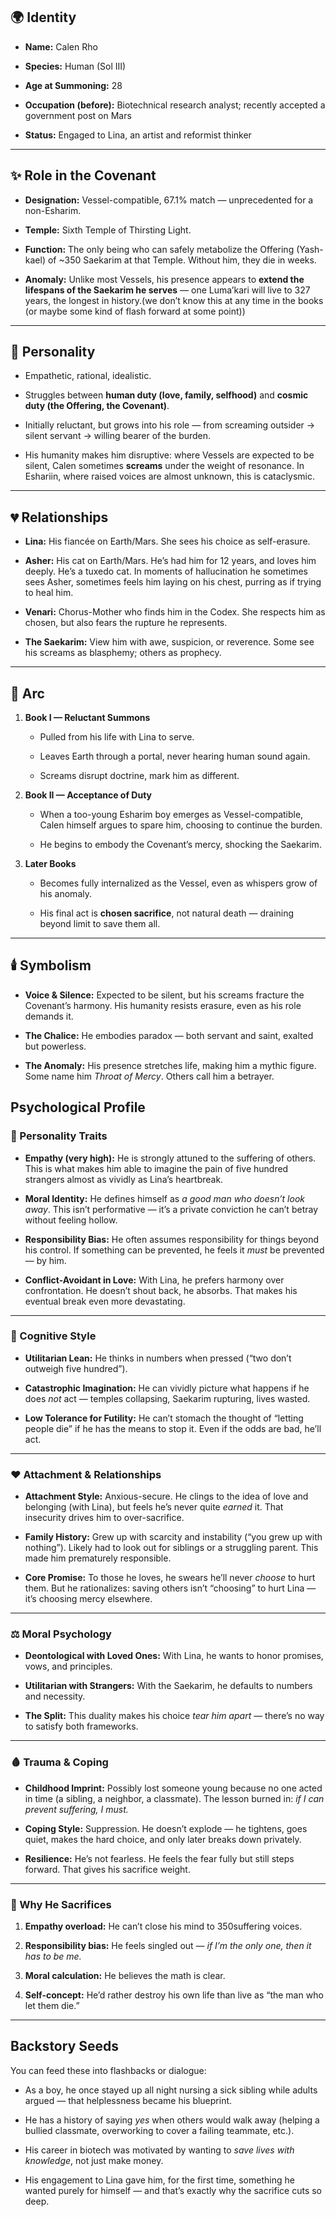 ## **🌍 Identity**

* **Name:** Calen Rho

* **Species:** Human (Sol III)

* **Age at Summoning:** 28

* **Occupation (before):** Biotechnical research analyst; recently accepted a government post on Mars

* **Status:** Engaged to Lina, an artist and reformist thinker

---

## **✨ Role in the Covenant**

* **Designation:** Vessel-compatible, 67.1% match — unprecedented for a non-Esharim.

* **Temple:** Sixth Temple of Thirsting Light.

* **Function:** The only being who can safely metabolize the Offering (Yash-kael) of \~350 Saekarim at that Temple. Without him, they die in weeks.

* **Anomaly:** Unlike most Vessels, his presence appears to **extend the lifespans of the Saekarim he serves** — one Luma’kari will live to 327 years, the longest in history.(we don’t know this at any time in the books (or maybe some kind of flash forward at some point))

---

## **🧠 Personality**

* Empathetic, rational, idealistic.

* Struggles between **human duty (love, family, selfhood)** and **cosmic duty (the Offering, the Covenant)**.

* Initially reluctant, but grows into his role — from screaming outsider → silent servant → willing bearer of the burden.

* His humanity makes him disruptive: where Vessels are expected to be silent, Calen sometimes **screams** under the weight of resonance. In Eshariin, where raised voices are almost unknown, this is cataclysmic.

---

## **💔 Relationships**

* **Lina:** His fiancée on Earth/Mars. She sees his choice as self-erasure.  
* **Asher:** His cat on Earth/Mars. He’s had him for 12 years, and loves him deeply. He’s a tuxedo cat. In moments of hallucination he sometimes sees Asher, sometimes feels him laying on his chest, purring as if trying to heal him.

* **Venari:** Chorus-Mother who finds him in the Codex. She respects him as chosen, but also fears the rupture he represents.

* **The Saekarim:** View him with awe, suspicion, or reverence. Some see his screams as blasphemy; others as prophecy.

---

## **🔮 Arc**

1. **Book I — Reluctant Summons**

   * Pulled from his life with Lina to serve.

   * Leaves Earth through a portal, never hearing human sound again.

   * Screams disrupt doctrine, mark him as different.

2. **Book II — Acceptance of Duty**

   * When a too-young Esharim boy emerges as Vessel-compatible, Calen himself argues to spare him, choosing to continue the burden.

   * He begins to embody the Covenant’s mercy, shocking the Saekarim.

3. **Later Books**

   * Becomes fully internalized as the Vessel, even as whispers grow of his anomaly.

   * His final act is **chosen sacrifice**, not natural death — draining beyond limit to save them all.

---

## **🕯️ Symbolism**

* **Voice & Silence:** Expected to be silent, but his screams fracture the Covenant’s harmony. His humanity resists erasure, even as his role demands it.

* **The Chalice:** He embodies paradox — both servant and saint, exalted but powerless.

* **The Anomaly:** His presence stretches life, making him a mythic figure. Some name him *Throat of Mercy*. Others call him a betrayer.

## **Psychological Profile**

### **🧩 Personality Traits**

* **Empathy (very high):** He is strongly attuned to the suffering of others. This is what makes him able to imagine the pain of five hundred strangers almost as vividly as Lina’s heartbreak.

* **Moral Identity:** He defines himself as *a good man who doesn’t look away*. This isn’t performative — it’s a private conviction he can’t betray without feeling hollow.

* **Responsibility Bias:** He often assumes responsibility for things beyond his control. If something can be prevented, he feels it *must* be prevented — by him.

* **Conflict-Avoidant in Love:** With Lina, he prefers harmony over confrontation. He doesn’t shout back, he absorbs. That makes his eventual break even more devastating.

---

### **🧠 Cognitive Style**

* **Utilitarian Lean:** He thinks in numbers when pressed (“two don’t outweigh five hundred”).

* **Catastrophic Imagination:** He can vividly picture what happens if he does *not* act — temples collapsing, Saekarim rupturing, lives wasted.

* **Low Tolerance for Futility:** He can’t stomach the thought of “letting people die” if he has the means to stop it. Even if the odds are bad, he’ll act.

---

### **❤️ Attachment & Relationships**

* **Attachment Style:** Anxious-secure. He clings to the idea of love and belonging (with Lina), but feels he’s never quite *earned* it. That insecurity drives him to over-sacrifice.

* **Family History:** Grew up with scarcity and instability (“you grew up with nothing”). Likely had to look out for siblings or a struggling parent. This made him prematurely responsible.

* **Core Promise:** To those he loves, he swears he’ll never *choose* to hurt them. But he rationalizes: saving others isn’t “choosing” to hurt Lina — it’s choosing mercy elsewhere.

---

### **⚖️ Moral Psychology**

* **Deontological with Loved Ones:** With Lina, he wants to honor promises, vows, and principles.

* **Utilitarian with Strangers:** With the Saekarim, he defaults to numbers and necessity.

* **The Split:** This duality makes his choice *tear him apart* — there’s no way to satisfy both frameworks.

---

### **🩸 Trauma & Coping**

* **Childhood Imprint:** Possibly lost someone young because no one acted in time (a sibling, a neighbor, a classmate). The lesson burned in: *if I can prevent suffering, I must.*

* **Coping Style:** Suppression. He doesn’t explode — he tightens, goes quiet, makes the hard choice, and only later breaks down privately.

* **Resilience:** He’s not fearless. He feels the fear fully but still steps forward. That gives his sacrifice weight.

---

### **🌌 Why He Sacrifices**

1. **Empathy overload:** He can’t close his mind to 350suffering voices.

2. **Responsibility bias:** He feels singled out — *if I’m the only one, then it has to be me.*

3. **Moral calculation:** He believes the math is clear.

4. **Self-concept:** He’d rather destroy his own life than live as “the man who let them die.”

---

## **Backstory Seeds**

You can feed these into flashbacks or dialogue:

* As a boy, he once stayed up all night nursing a sick sibling while adults argued — that helplessness became his blueprint.

* He has a history of saying *yes* when others would walk away (helping a bullied classmate, overworking to cover a failing teammate, etc.).

* His career in biotech was motivated by wanting to *save lives with knowledge*, not just make money.

* His engagement to Lina gave him, for the first time, something he wanted purely for himself — and that’s exactly why the sacrifice cuts so deep.


